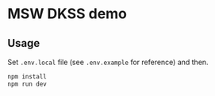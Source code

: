 # MSW DKSS demo

## Usage

Set `.env.local` file (see `.env.example` for reference) and then.

```zsh
npm install
npm run dev
```
